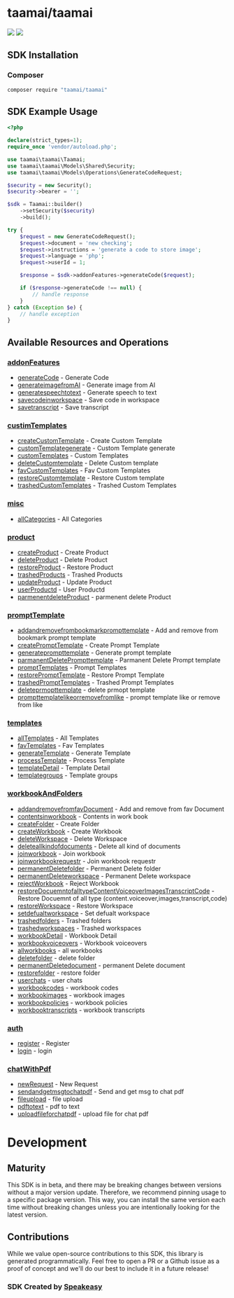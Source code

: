 # taamai/taamai

<div align="left">
    <a href="https://speakeasyapi.dev/"><img src="https://custom-icon-badges.demolab.com/badge/-Built%20By%20Speakeasy-212015?style=for-the-badge&logoColor=FBE331&logo=speakeasy&labelColor=545454" /></a>
    <a href="https://github.com/speakeasy-sdks/taam-ai.git/actions"><img src="https://img.shields.io/github/actions/workflow/status/speakeasy-sdks/taam-ai/speakeasy_sdk_generation.yml?style=for-the-badge" /></a>
    
</div>

<!-- Start SDK Installation -->
## SDK Installation

### Composer

```bash
composer require "taamai/taamai"
```
<!-- End SDK Installation -->

## SDK Example Usage
<!-- Start SDK Example Usage -->
```php
<?php

declare(strict_types=1);
require_once 'vendor/autoload.php';

use taamai\taamai\Taamai;
use taamai\taamai\Models\Shared\Security;
use taamai\taamai\Models\Operations\GenerateCodeRequest;

$security = new Security();
$security->bearer = '';

$sdk = Taamai::builder()
    ->setSecurity($security)
    ->build();

try {
    $request = new GenerateCodeRequest();
    $request->document = 'new checking';
    $request->instructions = 'generate a code to store image';
    $request->language = 'php';
    $request->userId = 1;

    $response = $sdk->addonFeatures->generateCode($request);

    if ($response->generateCode !== null) {
        // handle response
    }
} catch (Exception $e) {
    // handle exception
}

```
<!-- End SDK Example Usage -->

<!-- Start SDK Available Operations -->
## Available Resources and Operations


### [addonFeatures](docs/sdks/addonfeatures/README.md)

* [generateCode](docs/sdks/addonfeatures/README.md#generatecode) - Generate Code
* [generateimagefromAI](docs/sdks/addonfeatures/README.md#generateimagefromai) - Generate image from AI
* [generatespeechtotext](docs/sdks/addonfeatures/README.md#generatespeechtotext) - Generate speech to text
* [savecodeinworkspace](docs/sdks/addonfeatures/README.md#savecodeinworkspace) - Save code in workspace
* [savetranscript](docs/sdks/addonfeatures/README.md#savetranscript) - Save transcript

### [custimTemplates](docs/sdks/custimtemplates/README.md)

* [createCustomTemplate](docs/sdks/custimtemplates/README.md#createcustomtemplate) - Create Custom Template
* [customTemplategenerate](docs/sdks/custimtemplates/README.md#customtemplategenerate) - Custom Template generate
* [customTemplates](docs/sdks/custimtemplates/README.md#customtemplates) - Custom Templates
* [deleteCustomtemplate](docs/sdks/custimtemplates/README.md#deletecustomtemplate) - Delete Custom template
* [favCustomTemplates](docs/sdks/custimtemplates/README.md#favcustomtemplates) - Fav Custom Templates
* [restoreCustomtemplate](docs/sdks/custimtemplates/README.md#restorecustomtemplate) - Restore Custom template
* [trashedCustomTemplates](docs/sdks/custimtemplates/README.md#trashedcustomtemplates) - Trashed Custom Templates

### [misc](docs/sdks/misc/README.md)

* [allCategories](docs/sdks/misc/README.md#allcategories) - All Categories

### [product](docs/sdks/product/README.md)

* [createProduct](docs/sdks/product/README.md#createproduct) - Create Product
* [deleteProduct](docs/sdks/product/README.md#deleteproduct) - Delete Product
* [restoreProduct](docs/sdks/product/README.md#restoreproduct) - Restore Product
* [trashedProducts](docs/sdks/product/README.md#trashedproducts) - Trashed Products
* [updateProduct](docs/sdks/product/README.md#updateproduct) - Update Product
* [userProductd](docs/sdks/product/README.md#userproductd) - User Productd
* [parmenentdeleteProduct](docs/sdks/product/README.md#parmenentdeleteproduct) - parmenent delete Product

### [promptTemplate](docs/sdks/prompttemplate/README.md)

* [addandremovefrombookmarkprompttemplate](docs/sdks/prompttemplate/README.md#addandremovefrombookmarkprompttemplate) - Add and remove from bookmark prompt template
* [createPromptTemplate](docs/sdks/prompttemplate/README.md#createprompttemplate) - Create Prompt Template
* [generateprompttemplate](docs/sdks/prompttemplate/README.md#generateprompttemplate) - Generate prompt template
* [parmanentDeletePrompttemplate](docs/sdks/prompttemplate/README.md#parmanentdeleteprompttemplate) - Parmanent Delete Prompt template
* [promptTemplates](docs/sdks/prompttemplate/README.md#prompttemplates) - Prompt Templates
* [restorePromptTemplate](docs/sdks/prompttemplate/README.md#restoreprompttemplate) - Restore Prompt Template
* [trashedPromptTemplates](docs/sdks/prompttemplate/README.md#trashedprompttemplates) - Trashed Prompt Templates
* [deleteprmopttemplate](docs/sdks/prompttemplate/README.md#deleteprmopttemplate) - delete prmopt template
* [prompttemplatelikeorremovefromlike](docs/sdks/prompttemplate/README.md#prompttemplatelikeorremovefromlike) - prompt template like or remove from like

### [templates](docs/sdks/templates/README.md)

* [allTemplates](docs/sdks/templates/README.md#alltemplates) - All Templates
* [favTemplates](docs/sdks/templates/README.md#favtemplates) - Fav Templates
* [generateTemplate](docs/sdks/templates/README.md#generatetemplate) - Generate Template
* [processTemplate](docs/sdks/templates/README.md#processtemplate) - Process Template
* [templateDetail](docs/sdks/templates/README.md#templatedetail) - Template Detail
* [templategroups](docs/sdks/templates/README.md#templategroups) - Template groups

### [workbookAndFolders](docs/sdks/workbookandfolders/README.md)

* [addandremovefromfavDocument](docs/sdks/workbookandfolders/README.md#addandremovefromfavdocument) - Add and remove from fav Document
* [contentsinworkbook](docs/sdks/workbookandfolders/README.md#contentsinworkbook) - Contents in work book
* [createFolder](docs/sdks/workbookandfolders/README.md#createfolder) - Create Folder
* [createWorkbook](docs/sdks/workbookandfolders/README.md#createworkbook) - Create Workbook
* [deleteWorkspace](docs/sdks/workbookandfolders/README.md#deleteworkspace) - Delete Workspace
* [deleteallkindofdocuments](docs/sdks/workbookandfolders/README.md#deleteallkindofdocuments) - Delete all kind of documents
* [joinworkbook](docs/sdks/workbookandfolders/README.md#joinworkbook) - Join workbook
* [joinworkbookrequestr](docs/sdks/workbookandfolders/README.md#joinworkbookrequestr) - Join workbook requestr
* [permanentDeletefolder](docs/sdks/workbookandfolders/README.md#permanentdeletefolder) - Permanent Delete folder
* [permanentDeleteworkspace](docs/sdks/workbookandfolders/README.md#permanentdeleteworkspace) - Permanent Delete workspace
* [rejectWorkbook](docs/sdks/workbookandfolders/README.md#rejectworkbook) - Reject Workbook
* [restoreDocuemntofalltypeContentVoiceoverImagesTranscriptCode](docs/sdks/workbookandfolders/README.md#restoredocuemntofalltypecontentvoiceoverimagestranscriptcode) - Restore Docuemnt of all type  (content.voiceover,images,transcript,code)
* [restoreWorkspace](docs/sdks/workbookandfolders/README.md#restoreworkspace) - Restore Workspace
* [setdefualtworkspace](docs/sdks/workbookandfolders/README.md#setdefualtworkspace) - Set defualt workspace
* [trashedfolders](docs/sdks/workbookandfolders/README.md#trashedfolders) - Trashed folders
* [trashedworkspaces](docs/sdks/workbookandfolders/README.md#trashedworkspaces) - Trashed workspaces
* [workbookDetail](docs/sdks/workbookandfolders/README.md#workbookdetail) - Workbook Detail
* [workbookvoiceovers](docs/sdks/workbookandfolders/README.md#workbookvoiceovers) - Workbook voiceovers
* [allworkbooks](docs/sdks/workbookandfolders/README.md#allworkbooks) - all workbooks
* [deletefolder](docs/sdks/workbookandfolders/README.md#deletefolder) - delete folder
* [permanentDeletedocument](docs/sdks/workbookandfolders/README.md#permanentdeletedocument) - permanent Delete document
* [restorefolder](docs/sdks/workbookandfolders/README.md#restorefolder) - restore folder
* [userchats](docs/sdks/workbookandfolders/README.md#userchats) - user chats
* [workbookcodes](docs/sdks/workbookandfolders/README.md#workbookcodes) - workbook codes
* [workbookimages](docs/sdks/workbookandfolders/README.md#workbookimages) - workbook images
* [workbookpolicies](docs/sdks/workbookandfolders/README.md#workbookpolicies) - workbook policies
* [workbooktranscripts](docs/sdks/workbookandfolders/README.md#workbooktranscripts) - workbook transcripts

### [auth](docs/sdks/auth/README.md)

* [register](docs/sdks/auth/README.md#register) - Register
* [login](docs/sdks/auth/README.md#login) - login

### [chatWithPdf](docs/sdks/chatwithpdf/README.md)

* [newRequest](docs/sdks/chatwithpdf/README.md#newrequest) - New Request
* [sendandgetmsgtochatpdf](docs/sdks/chatwithpdf/README.md#sendandgetmsgtochatpdf) - Send and get msg to chat pdf
* [fileupload](docs/sdks/chatwithpdf/README.md#fileupload) - file upload
* [pdftotext](docs/sdks/chatwithpdf/README.md#pdftotext) - pdf to text
* [uploadfileforchatpdf](docs/sdks/chatwithpdf/README.md#uploadfileforchatpdf) - upload file for chat pdf
<!-- End SDK Available Operations -->

<!-- Start Dev Containers -->

<!-- End Dev Containers -->

<!-- Placeholder for Future Speakeasy SDK Sections -->

# Development

## Maturity

This SDK is in beta, and there may be breaking changes between versions without a major version update. Therefore, we recommend pinning usage
to a specific package version. This way, you can install the same version each time without breaking changes unless you are intentionally
looking for the latest version.

## Contributions

While we value open-source contributions to this SDK, this library is generated programmatically.
Feel free to open a PR or a Github issue as a proof of concept and we'll do our best to include it in a future release!

### SDK Created by [Speakeasy](https://docs.speakeasyapi.dev/docs/using-speakeasy/client-sdks)
